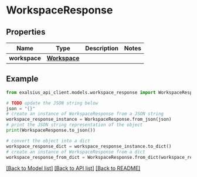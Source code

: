 # WorkspaceResponse


## Properties

Name | Type | Description | Notes
------------ | ------------- | ------------- | -------------
**workspace** | [**Workspace**](Workspace.md) |  | 

## Example

```python
from exalsius_api_client.models.workspace_response import WorkspaceResponse

# TODO update the JSON string below
json = "{}"
# create an instance of WorkspaceResponse from a JSON string
workspace_response_instance = WorkspaceResponse.from_json(json)
# print the JSON string representation of the object
print(WorkspaceResponse.to_json())

# convert the object into a dict
workspace_response_dict = workspace_response_instance.to_dict()
# create an instance of WorkspaceResponse from a dict
workspace_response_from_dict = WorkspaceResponse.from_dict(workspace_response_dict)
```
[[Back to Model list]](../README.md#documentation-for-models) [[Back to API list]](../README.md#documentation-for-api-endpoints) [[Back to README]](../README.md)


